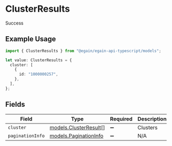 # ClusterResults

Success

## Example Usage

```typescript
import { ClusterResults } from "@egain/egain-api-typescript/models";

let value: ClusterResults = {
  cluster: [
    {
      id: "1000000257",
    },
  ],
};
```

## Fields

| Field                                                | Type                                                 | Required                                             | Description                                          |
| ---------------------------------------------------- | ---------------------------------------------------- | ---------------------------------------------------- | ---------------------------------------------------- |
| `cluster`                                            | [models.ClusterResult](../models/clusterresult.md)[] | :heavy_minus_sign:                                   | Clusters                                             |
| `paginationInfo`                                     | [models.PaginationInfo](../models/paginationinfo.md) | :heavy_minus_sign:                                   | N/A                                                  |